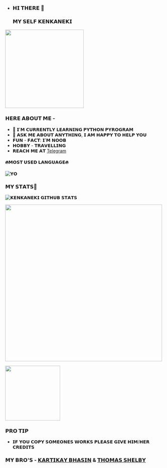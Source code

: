- ### 𝗛𝗜 𝗧𝗛𝗘𝗥𝗘 👋
  ### 𝗠𝗬 𝗦𝗘𝗟𝗙 𝗞𝗘𝗡𝗞𝗔𝗡𝗘𝗞𝗜

<img align='centre' src='https://telegra.ph/file/610279f84f69dcfa590aa.jpg' width='250"'>

### 𝗛𝗘𝗥𝗘 𝗔𝗕𝗢𝗨𝗧 𝗠𝗘 -

+  🌱 𝗜'𝗠 𝗖𝗨𝗥𝗥𝗘𝗡𝗧𝗟𝗬 𝗟𝗘𝗔𝗥𝗡𝗜𝗡𝗚 𝗣𝗬𝗧𝗛𝗢𝗡 𝗣𝗬𝗥𝗢𝗚𝗥𝗔𝗠
+  💬 𝗔𝗦𝗞 𝗠𝗘 𝗔𝗕𝗢𝗨𝗧 𝗔𝗡𝗬𝗧𝗛𝗜𝗡𝗚, 𝗜 𝗔𝗠 𝗛𝗔𝗣𝗣𝗬 𝗧𝗢 𝗛𝗘𝗟𝗣 𝗬𝗢𝗨
+  𝗙𝗨𝗡 - 𝗙𝗔𝗖𝗧: 𝗜'𝗠 𝗡𝗢𝗢𝗕
+  𝗛𝗢𝗕𝗕𝗬 - 𝗧𝗥𝗔𝗩𝗘𝗟𝗟𝗜𝗡𝗚
+  𝗥𝗘𝗔𝗖𝗛 𝗠𝗘 𝗔𝗧 [Telegram](https://t.me/BERLINXDDD)

#### 🔥𝗠𝗢𝗦𝗧 𝗨𝗦𝗘𝗗 𝗟𝗔𝗡𝗚𝗨𝗔𝗚𝗘🔥

![𝗬𝗢](https://github-readme-stats.vercel.app/api/top-langs/?username=KENKANEKIOP&theme=midnight-purple)

### 𝗠𝗬 𝗦𝗧𝗔𝗧𝗦👅
![𝗞𝗘𝗡𝗞𝗔𝗡𝗘𝗞𝗜 𝗚𝗜𝗧𝗛𝗨𝗕 𝗦𝗧𝗔𝗧𝗦](https://github-readme-stats.vercel.app/api?username=KENKANEKIOP&show_icons=true&theme=midnight-purple)

<img src='https://github-readme-streak-stats.herokuapp.com/?user=KENKANEKIOP&theme=midnight-purple&show_icon=true' width='500"'></p> <img src='https://komarev.com/ghpvc/?username=KENKANEKIOP&label=My%20Profile%20Views&color=blueviolet&style=plastic' width='175"'></p>




### 𝗣𝗥𝗢 𝗧𝗜𝗣

- 𝗜𝗙 𝗬𝗢𝗨 𝗖𝗢𝗣𝗬 𝗦𝗢𝗠𝗘𝗢𝗡𝗘𝗦 𝗪𝗢𝗥𝗞𝗦 𝗣𝗟𝗘𝗔𝗦𝗘 𝗚𝗜𝗩𝗘 𝗛𝗜𝗠/𝗛𝗘𝗥 𝗖𝗥𝗘𝗗𝗜𝗧𝗦

### 𝗠𝗬 𝗕𝗥𝗢'𝗦 - [𝗞𝗔𝗥𝗧𝗜𝗞𝗔𝗬 𝗕𝗛𝗔𝗦𝗜𝗡](https://t.me/KARTIKAY_BHASIN) & [𝗧𝗛𝗢𝗠𝗔𝗦 𝗦𝗛𝗘𝗟𝗕𝗬](https://t.me/THOM4S_SH3LBY)
 
